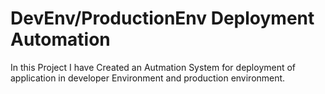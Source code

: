 # DevEnv/ProductionEnv Deployment Automation
In this Project I have Created an Autmation System for deployment of application in developer Environment and production environment.
